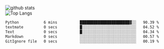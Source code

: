 ![github stats](https://github-readme-stats.vercel.app/api?username=AndreFerreira5&show_icons=true&theme=dark&count_private=true)
<br>
![Top Langs](https://github-readme-stats.vercel.app/api/top-langs/?username=AndreFerreira5&layout=compact&theme=dark)
<br>
<!--START_SECTION:waka-->

```txt
Python           6 mins          ██████████████████████▓░░   90.39 %
textmate         0 secs          █░░░░░░░░░░░░░░░░░░░░░░░░   04.52 %
Text             0 secs          █░░░░░░░░░░░░░░░░░░░░░░░░   04.34 %
Markdown         0 secs          ░░░░░░░░░░░░░░░░░░░░░░░░░   00.57 %
GitIgnore file   0 secs          ░░░░░░░░░░░░░░░░░░░░░░░░░   00.19 %
```

<!--END_SECTION:waka-->
